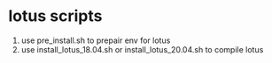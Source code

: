 # lotus scripts
1. use pre_install.sh to prepair env for lotus
2. use install_lotus_18.04.sh or install_lotus_20.04.sh to compile lotus
